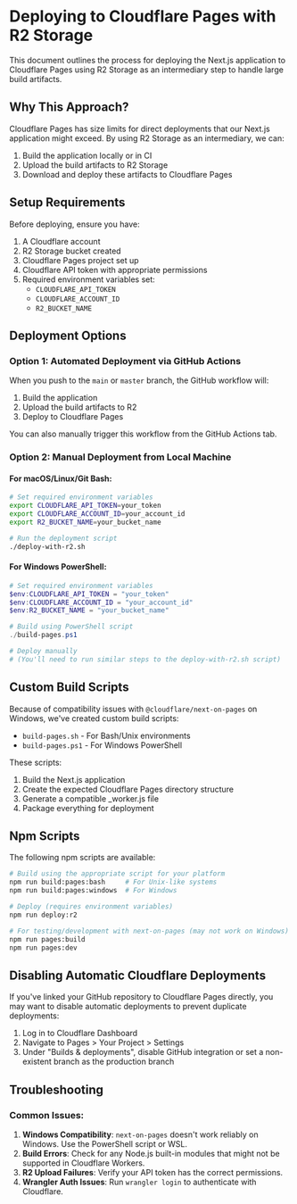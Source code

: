 # Deploying to Cloudflare Pages with R2 Storage

This document outlines the process for deploying the Next.js application to Cloudflare Pages using R2 Storage as an intermediary step to handle large build artifacts.

## Why This Approach?

Cloudflare Pages has size limits for direct deployments that our Next.js application might exceed. By using R2 Storage as an intermediary, we can:

1. Build the application locally or in CI
2. Upload the build artifacts to R2 Storage
3. Download and deploy these artifacts to Cloudflare Pages

## Setup Requirements

Before deploying, ensure you have:

1. A Cloudflare account
2. R2 Storage bucket created
3. Cloudflare Pages project set up
4. Cloudflare API token with appropriate permissions
5. Required environment variables set:
   - `CLOUDFLARE_API_TOKEN`
   - `CLOUDFLARE_ACCOUNT_ID`
   - `R2_BUCKET_NAME`

## Deployment Options

### Option 1: Automated Deployment via GitHub Actions

When you push to the `main` or `master` branch, the GitHub workflow will:

1. Build the application
2. Upload the build artifacts to R2
3. Deploy to Cloudflare Pages

You can also manually trigger this workflow from the GitHub Actions tab.

### Option 2: Manual Deployment from Local Machine

#### For macOS/Linux/Git Bash:

```bash
# Set required environment variables
export CLOUDFLARE_API_TOKEN=your_token
export CLOUDFLARE_ACCOUNT_ID=your_account_id
export R2_BUCKET_NAME=your_bucket_name

# Run the deployment script
./deploy-with-r2.sh
```

#### For Windows PowerShell:

```powershell
# Set required environment variables
$env:CLOUDFLARE_API_TOKEN = "your_token"
$env:CLOUDFLARE_ACCOUNT_ID = "your_account_id"
$env:R2_BUCKET_NAME = "your_bucket_name"

# Build using PowerShell script
./build-pages.ps1

# Deploy manually
# (You'll need to run similar steps to the deploy-with-r2.sh script)
```

## Custom Build Scripts

Because of compatibility issues with `@cloudflare/next-on-pages` on Windows, we've created custom build scripts:

- `build-pages.sh` - For Bash/Unix environments
- `build-pages.ps1` - For Windows PowerShell

These scripts:
1. Build the Next.js application
2. Create the expected Cloudflare Pages directory structure
3. Generate a compatible _worker.js file
4. Package everything for deployment

## Npm Scripts

The following npm scripts are available:

```bash
# Build using the appropriate script for your platform
npm run build:pages:bash     # For Unix-like systems
npm run build:pages:windows  # For Windows

# Deploy (requires environment variables)
npm run deploy:r2

# For testing/development with next-on-pages (may not work on Windows)
npm run pages:build
npm run pages:dev
```

## Disabling Automatic Cloudflare Deployments

If you've linked your GitHub repository to Cloudflare Pages directly, you may want to disable automatic deployments to prevent duplicate deployments:

1. Log in to Cloudflare Dashboard
2. Navigate to Pages > Your Project > Settings
3. Under "Builds & deployments", disable GitHub integration or set a non-existent branch as the production branch

## Troubleshooting

### Common Issues:

1. **Windows Compatibility**: `next-on-pages` doesn't work reliably on Windows. Use the PowerShell script or WSL.
2. **Build Errors**: Check for any Node.js built-in modules that might not be supported in Cloudflare Workers.
3. **R2 Upload Failures**: Verify your API token has the correct permissions.
4. **Wrangler Auth Issues**: Run `wrangler login` to authenticate with Cloudflare. 